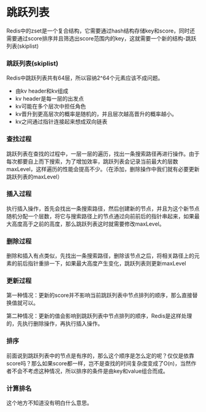 # 跳跃列表

  Redis中的zset是一个复合结构，它需要通过hash结构存储key和score，同时还需要通过score排序并且筛选出score范围内的key，这就需要一个新的结构-跳跃列表(skiplist)

### 跳跃列表(skiplist)

  Redis中跳跃列表共有64层，所以容纳2^64个元素应该不成问题。

  - 由kv header和kv组成
  - kv header是每一层的出发点
  - kv可能在多个层次中担任角色
  - kv晋升到更高层次的概率是随机的，并且层次越高晋升的概率越小。
  - kv之间通过指针连接起来想成双向链表

### 查找过程

  跳跃列表在查找的过程中，一层一层的遍历，找出一条搜索路径再进行操作。由于每次都要自上而下搜索，为了增加效率，跳跃列表会记录当前最大的层数maxLevel，这样遍历的性能会提高不少。（在添加，删除操作中我们就有必要更新跳跃列表的maxLevel）

### 插入过程

  执行插入操作，首先会找出一条搜索路径，然后创建新的节点，并且为这个新节点随机分配一个层数，将它与搜索路径上的节点通过向前前后的指针串起来，如果最大高度高于之前的高度，那么跳跃列表这时就需要修改maxLevel。

### 删除过程

  删除和插入有点类似，先找出一条搜索路径，删除该节点之后，将相关路径上的元素的前后指针重排一下，如果最大高度产生变化，跳跃列表则更新maxLevel

### 更新过程

  第一种情况：更新的score并不影响当前跳跃列表中节点排列的顺序，那么直接替换值就可以。

  第二种情况：更新的值会影响到跳跃列表中节点排列的顺序，Redis是这样处理的，先执行删除操作，再执行插入操作。

### 排序

  前面说到跳跃列表中的节点是有序的，那么这个顺序是怎么定的呢？仅仅是依靠score吗？那么如果score都一样，岂不是查找的时间复杂度变成了O(n)，当然作者不会不考虑这种情况，所以排序的条件是由key和value组合而成。

### 计算排名

  这个地方不知道没有明白什么意思。